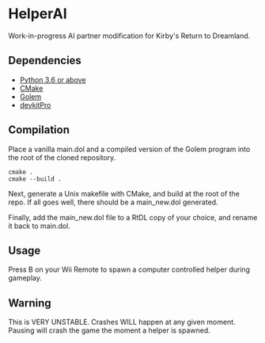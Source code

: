 # HelperAI
Work-in-progress AI partner modification for Kirby's Return to Dreamland.

## Dependencies

- [Python 3.6 or above](https://www.python.org/)  
- [CMake](https://cmake.org/)  
- [Golem](https://github.com/spookian/Golem)  
- [devkitPro](https://devkitpro.org/wiki/Getting_Started)

## Compilation

Place a vanilla main.dol and a compiled version of the Golem program into the root of the cloned repository.

```
cmake .
cmake --build .
```

Next, generate a Unix makefile with CMake, and build at the root of the repo.
If all goes well, there should be a main_new.dol generated.

Finally, add the main_new.dol file to a RtDL copy of your choice, and rename it back to main.dol.

## Usage

Press B on your Wii Remote to spawn a computer controlled helper during gameplay.

## Warning
This is VERY UNSTABLE. Crashes WILL happen at any given moment. Pausing will crash the game the moment a helper is spawned.
